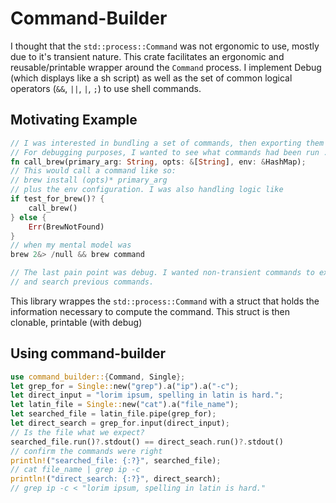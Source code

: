 # Command-Builder
I thought that the `std::process::Command` was not ergonomic to use, mostly due
to it's transient nature. This crate facilitates an ergonomic and
reusable/printable wrapper around the `Command` process. I implement Debug
(which displays like a sh script) as well as the set of common logical operators
(`&&`, `||`, `|`, `;`) to use shell commands.

## Motivating Example
``` rust
// I was interested in bundling a set of commands, then exporting them with certain environmental variables set. 
// For debugging purposes, I wanted to see what commands had been run . I ended up with functions like this:
fn call_brew(primary_arg: String, opts: &[String], env: &HashMap);
// This would call a command like so:
// brew install (opts)* primary_arg 
// plus the env configuration. I was also handling logic like 
if test_for_brew()? {
    call_brew()
} else {
    Err(BrewNotFound)
}
// when my mental model was 
brew 2&> /null && brew command

// The last pain point was debug. I wanted non-transient commands to exist. This would allow me to collect 
// and search previous commands. 
```

This library wrappes the `std::process::Command` with a struct that holds the
information necessary to compute the command. This struct is then clonable,
printable (with debug)

## Using command-builder

``` rust
use command_builder::{Command, Single};
let grep_for = Single::new("grep").a("ip").a("-c");
let direct_input = "lorim ipsum, spelling in latin is hard.";
let latin_file = Single::new("cat").a("file_name");
let searched_file = latin_file.pipe(grep_for);
let direct_search = grep_for.input(direct_input);
// Is the file what we expect?
searched_file.run()?.stdout() == direct_seach.run()?.stdout()
// confirm the commands were right
println!("searched_file: {:?}", searched_file);
// cat file_name | grep ip -c
println!("direct_search: {:?}", direct_search);
// grep ip -c < "lorim ipsum, spelling in latin is hard."
```
